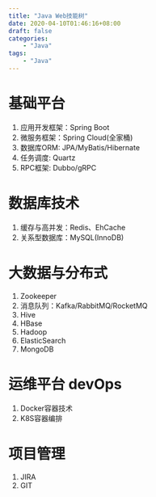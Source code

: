 ```yaml
---
title: "Java Web技能树"
date: 2020-04-10T01:46:16+08:00
draft: false
categories:
    - "Java"
tags:
    - "Java"
---
```


# 基础平台
1. 应用开发框架：Spring Boot
2. 微服务框架：Spring Cloud(全家桶)
3. 数据库ORM: JPA/MyBatis/Hibernate
4. 任务调度: Quartz
1. RPC框架: Dubbo/gRPC

# 数据库技术
1. 缓存与高并发：Redis、EhCache
2. 关系型数据库：MySQL(InnoDB)

# 大数据与分布式
1. Zookeeper
2. 消息队列：Kafka/RabbitMQ/RocketMQ
1. Hive
1. HBase
1. Hadoop
1. ElasticSearch
1. MongoDB

# 运维平台 devOps
1. Docker容器技术
2. K8S容器编排

# 项目管理
1. JIRA
1. GIT